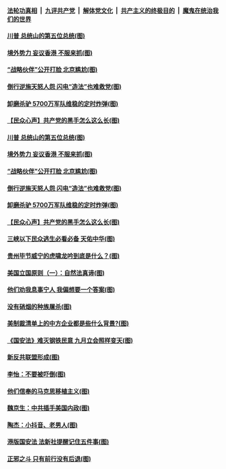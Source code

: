 ####  [法轮功真相](../../../../basic/blob/master/README.md?t=07050331) &nbsp;|&nbsp; [九评共产党](../../../../9ping.md/blob/master/README.md?t=07050331) &nbsp;|&nbsp; [解体党文化](../../../../jtdwh.md/blob/master/README.md?t=07050331)  &nbsp;|&nbsp; [共产主义的终极目的](../../../../gczydzjmd.md/blob/master/README.md?t=07050331) &nbsp;|&nbsp; [魔鬼在统治我们的世界](../../../../mgztzwmdsj.md/blob/master/README.md?t=07050331) 

#### [川普 总统山的第五位总统(图)](../pages/p4/938647.md?t=07050331) 

#### [境外势力 妄议香港 不服来抓(图)](../pages/p4/938616.md?t=07050331) 

#### [“战略伙伴”公开打脸 北京尴尬(图)](../pages/p4/938610.md?t=07050331) 

#### [倒行逆施天怒人怨 闪电“造法”也难救党(图)](../pages/p4/938609.md?t=07050331) 

#### [卸磨杀驴 5700万军队维稳的定时炸弹(图)](../pages/p4/938607.md?t=07050331) 

#### [【民众心声】共产党的黑手怎么这么长(图)](../pages/p4/938456.md?t=07050331) 

#### [川普 总统山的第五位总统(图)](../pages/p4/938647.md?t=07050331) 

#### [境外势力 妄议香港 不服来抓(图)](../pages/p4/938616.md?t=07050331) 

#### [“战略伙伴”公开打脸 北京尴尬(图)](../pages/p4/938610.md?t=07050331) 

#### [倒行逆施天怒人怨 闪电“造法”也难救党(图)](../pages/p4/938609.md?t=07050331) 

#### [卸磨杀驴 5700万军队维稳的定时炸弹(图)](../pages/p4/938607.md?t=07050331) 

#### [【民众心声】共产党的黑手怎么这么长(图)](../pages/p4/938456.md?t=07050331) 

#### [三峡以下民众逃生必看必备 天佑中华(图)](../pages/p4/938593.md?t=07050331) 

#### [贵州毕节威宁的虎啸龙吟到底是什么？(图)](../pages/p4/938596.md?t=07050331) 

#### [美国立国原则（一）：自然法真谛(图)](../pages/p4/938484.md?t=07050331) 

#### [他们劝我息事宁人 我偏想要一个答案(图)](../pages/p4/938491.md?t=07050331) 

#### [没有硝烟的种族屠杀(图)](../pages/p4/938489.md?t=07050331) 

#### [美制裁清单上的中方企业都是些什么背景?(图)](../pages/p4/938486.md?t=07050331) 

#### [《国安法》难灭钢铁民意 九月立会照样变天(图)](../pages/p4/938485.md?t=07050331) 

#### [新反共联盟形成(图)](../pages/p4/938480.md?t=07050331) 

#### [李怡：不要被吓倒(图)](../pages/p4/938488.md?t=07050331) 

#### [他们信奉的马克思移植主义(图)](../pages/p4/938413.md?t=07050331) 

#### [魏京生：中共插手美国内政(图)](../pages/p4/938409.md?t=07050331) 

#### [陶杰：小抖音、老男人(图)](../pages/p4/938404.md?t=07050331) 

#### [港版国安法 法新社提醒记住五件事(图)](../pages/p4/938401.md?t=07050331) 

#### [正邪之斗 只有前行没有后退(图)](../pages/p4/938399.md?t=07050331) 

